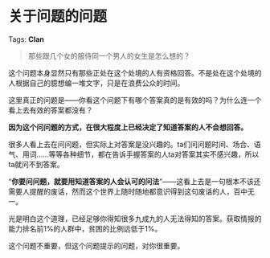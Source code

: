 # 关于问题的问题

Tags: **Clan**

> 那些跟几个女的服侍同一个男人的女生是怎么想的？



这个问题本身显然只有那些正处在这个处境的人有资格回答。不是处在这个处境的人根据自己的臆想编一堆文字，只是在浪费公众的时间。

这里真正的问题是——你看这个问题下有哪个答案真的是有效的吗？为什么连一个看上去有效的答案都没有？

**因为这个问问题的方式，在很大程度上已经决定了知道答案的人不会想回答。**

很多人看上去在问问题，但实际上对答案是没兴趣的。ta们问问题时间、场合、语气、用词……等等各种细节，都在告诉手握答案的人ta对答案其实不感兴趣，所以ta就问不到答案。

“**你要问问题，就要用知道答案的人会认可的问法**”——这看上去是一句根本不该还需要人提醒的废话，然而这个世界上随时随地都意识得到这句废话的人，百中无一。

光是明白这个道理，已经足够你得知很多九成九的人无法得知的答案。获取情报的能力排名前1%的人群中，贫困的比例远低于1%。

这个问题不重要，但这个问题提示的问题，对你很重要。



